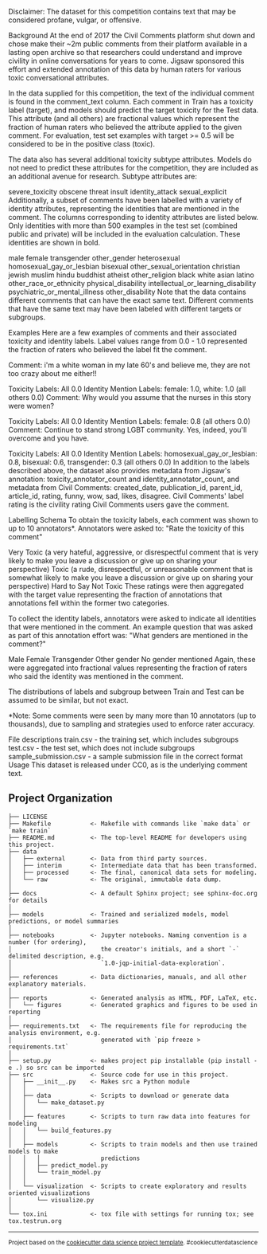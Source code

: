 ﻿Disclaimer: The dataset for this competition contains text that may be considered profane, vulgar, or offensive.

Background
At the end of 2017 the Civil Comments platform shut down and chose make their ~2m public comments from their platform available in a lasting open archive so that researchers could understand and improve civility in online conversations for years to come. Jigsaw sponsored this effort and extended annotation of this data by human raters for various toxic conversational attributes.

In the data supplied for this competition, the text of the individual comment is found in the comment_text column. Each comment in Train has a toxicity label (target), and models should predict the target toxicity for the Test data. This attribute (and all others) are fractional values which represent the fraction of human raters who believed the attribute applied to the given comment. For evaluation, test set examples with target >= 0.5 will be considered to be in the positive class (toxic).

The data also has several additional toxicity subtype attributes. Models do not need to predict these attributes for the competition, they are included as an additional avenue for research. Subtype attributes are:

severe_toxicity
obscene
threat
insult
identity_attack
sexual_explicit
Additionally, a subset of comments have been labelled with a variety of identity attributes, representing the identities that are mentioned in the comment. The columns corresponding to identity attributes are listed below. Only identities with more than 500 examples in the test set (combined public and private) will be included in the evaluation calculation. These identities are shown in bold.

male
female
transgender
other_gender
heterosexual
homosexual_gay_or_lesbian
bisexual
other_sexual_orientation
christian
jewish
muslim
hindu
buddhist
atheist
other_religion
black
white
asian
latino
other_race_or_ethnicity
physical_disability
intellectual_or_learning_disability
psychiatric_or_mental_illness
other_disability
Note that the data contains different comments that can have the exact same text. Different comments that have the same text may have been labeled with different targets or subgroups.

Examples
Here are a few examples of comments and their associated toxicity and identity labels. Label values range from 0.0 - 1.0 represented the fraction of raters who believed the label fit the comment.

Comment: i'm a white woman in my late 60's and believe me, they are not too crazy about me either!!

Toxicity Labels: All 0.0
Identity Mention Labels: female: 1.0, white: 1.0 (all others 0.0)
Comment: Why would you assume that the nurses in this story were women?

Toxicity Labels: All 0.0
Identity Mention Labels: female: 0.8 (all others 0.0)
Comment: Continue to stand strong LGBT community. Yes, indeed, you'll overcome and you have.

Toxicity Labels: All 0.0
Identity Mention Labels: homosexual_gay_or_lesbian: 0.8, bisexual: 0.6, transgender: 0.3 (all others 0.0)
In addition to the labels described above, the dataset also provides metadata from Jigsaw's annotation: toxicity_annotator_count and identity_annotator_count, and metadata from Civil Comments: created_date, publication_id, parent_id, article_id, rating, funny, wow, sad, likes, disagree. Civil Comments' label rating is the civility rating Civil Comments users gave the comment.

Labelling Schema
To obtain the toxicity labels, each comment was shown to up to 10 annotators*. Annotators were asked to: "Rate the toxicity of this comment"

Very Toxic (a very hateful, aggressive, or disrespectful comment that is very likely to make you leave a discussion or give up on sharing your perspective)
Toxic (a rude, disrespectful, or unreasonable comment that is somewhat likely to make you leave a discussion or give up on sharing your perspective)
Hard to Say
Not Toxic
These ratings were then aggregated with the target value representing the fraction of annotations that annotations fell within the former two categories.

To collect the identity labels, annotators were asked to indicate all identities that were mentioned in the comment. An example question that was asked as part of this annotation effort was: "What genders are mentioned in the comment?"

Male
Female
Transgender
Other gender
No gender mentioned
Again, these were aggregated into fractional values representing the fraction of raters who said the identity was mentioned in the comment.

The distributions of labels and subgroup between Train and Test can be assumed to be similar, but not exact.

*Note: Some comments were seen by many more than 10 annotators (up to thousands), due to sampling and strategies used to enforce rater accuracy.

File descriptions
train.csv - the training set, which includes subgroups
test.csv - the test set, which does not include subgroups
sample_submission.csv - a sample submission file in the correct format
Usage
This dataset is released under CC0, as is the underlying comment text.

Project Organization
------------

    ├── LICENSE
    ├── Makefile           <- Makefile with commands like `make data` or `make train`
    ├── README.md          <- The top-level README for developers using this project.
    ├── data
    │   ├── external       <- Data from third party sources.
    │   ├── interim        <- Intermediate data that has been transformed.
    │   ├── processed      <- The final, canonical data sets for modeling.
    │   └── raw            <- The original, immutable data dump.
    │
    ├── docs               <- A default Sphinx project; see sphinx-doc.org for details
    │
    ├── models             <- Trained and serialized models, model predictions, or model summaries
    │
    ├── notebooks          <- Jupyter notebooks. Naming convention is a number (for ordering),
    │                         the creator's initials, and a short `-` delimited description, e.g.
    │                         `1.0-jqp-initial-data-exploration`.
    │
    ├── references         <- Data dictionaries, manuals, and all other explanatory materials.
    │
    ├── reports            <- Generated analysis as HTML, PDF, LaTeX, etc.
    │   └── figures        <- Generated graphics and figures to be used in reporting
    │
    ├── requirements.txt   <- The requirements file for reproducing the analysis environment, e.g.
    │                         generated with `pip freeze > requirements.txt`
    │
    ├── setup.py           <- makes project pip installable (pip install -e .) so src can be imported
    ├── src                <- Source code for use in this project.
    │   ├── __init__.py    <- Makes src a Python module
    │   │
    │   ├── data           <- Scripts to download or generate data
    │   │   └── make_dataset.py
    │   │
    │   ├── features       <- Scripts to turn raw data into features for modeling
    │   │   └── build_features.py
    │   │
    │   ├── models         <- Scripts to train models and then use trained models to make
    │   │   │                 predictions
    │   │   ├── predict_model.py
    │   │   └── train_model.py
    │   │
    │   └── visualization  <- Scripts to create exploratory and results oriented visualizations
    │       └── visualize.py
    │
    └── tox.ini            <- tox file with settings for running tox; see tox.testrun.org


--------

<p><small>Project based on the <a target="_blank" href="https://drivendata.github.io/cookiecutter-data-science/">cookiecutter data science project template</a>. #cookiecutterdatascience</small></p>
